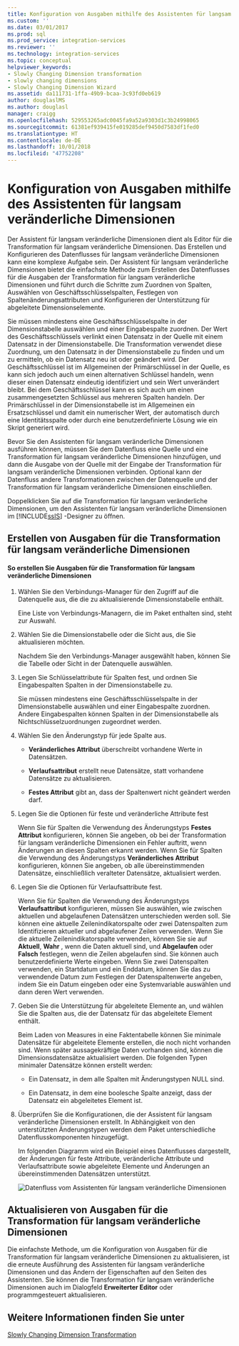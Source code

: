 ```yaml
---
title: Konfiguration von Ausgaben mithilfe des Assistenten für langsam veränderliche Dimensionen | Microsoft-Dokumentation
ms.custom: ''
ms.date: 03/01/2017
ms.prod: sql
ms.prod_service: integration-services
ms.reviewer: ''
ms.technology: integration-services
ms.topic: conceptual
helpviewer_keywords:
- Slowly Changing Dimension transformation
- slowly changing dimensions
- Slowly Changing Dimension Wizard
ms.assetid: da111731-1ffa-49b9-bcaa-3c93fd0eb619
author: douglaslMS
ms.author: douglasl
manager: craigg
ms.openlocfilehash: 529553265adc0045fa9a52a9303d1c3b24998065
ms.sourcegitcommit: 61381ef939415fe019285def9450d7583df1fed0
ms.translationtype: HT
ms.contentlocale: de-DE
ms.lasthandoff: 10/01/2018
ms.locfileid: "47752208"
---
```

# <a name="configure-outputs-using-the-slowly-changing-dimension-wizard"></a>Konfiguration von Ausgaben mithilfe des Assistenten für langsam veränderliche Dimensionen
  Der Assistent für langsam veränderliche Dimensionen dient als Editor für die Transformation für langsam veränderliche Dimensionen. Das Erstellen und Konfigurieren des Datenflusses für langsam veränderliche Dimensionen kann eine komplexe Aufgabe sein. Der Assistent für langsam veränderliche Dimensionen bietet die einfachste Methode zum Erstellen des Datenflusses für die Ausgaben der Transformation für langsam veränderliche Dimensionen und führt durch die Schritte zum Zuordnen von Spalten, Auswählen von Geschäftsschlüsselspalten, Festlegen von Spaltenänderungsattributen und Konfigurieren der Unterstützung für abgeleitete Dimensionselemente.  
  
 Sie müssen mindestens eine Geschäftsschlüsselspalte in der Dimensionstabelle auswählen und einer Eingabespalte zuordnen. Der Wert des Geschäftsschlüssels verlinkt einen Datensatz in der Quelle mit einem Datensatz in der Dimensionstabelle. Die Transformation verwendet diese Zuordnung, um den Datensatz in der Dimensionstabelle zu finden und um zu ermitteln, ob ein Datensatz neu ist oder geändert wird. Der Geschäftsschlüssel ist im Allgemeinen der Primärschlüssel in der Quelle, es kann sich jedoch auch um einen alternativen Schlüssel handeln, wenn dieser einen Datensatz eindeutig identifiziert und sein Wert unverändert bleibt. Bei dem Geschäftsschlüssel kann es sich auch um einen zusammengesetzten Schlüssel aus mehreren Spalten handeln. Der Primärschlüssel in der Dimensionstabelle ist im Allgemeinen ein Ersatzschlüssel und damit ein numerischer Wert, der automatisch durch eine Identitätsspalte oder durch eine benutzerdefinierte Lösung wie ein Skript generiert wird.  
  
 Bevor Sie den Assistenten für langsam veränderliche Dimensionen ausführen können, müssen Sie dem Datenfluss eine Quelle und eine Transformation für langsam veränderliche Dimensionen hinzufügen, und dann die Ausgabe von der Quelle mit der Eingabe der Transformation für langsam veränderliche Dimensionen verbinden. Optional kann der Datenfluss andere Transformationen zwischen der Datenquelle und der Transformation für langsam veränderliche Dimensionen einschließen.  
  
 Doppelklicken Sie auf die Transformation für langsam veränderliche Dimensionen, um den Assistenten für langsam veränderliche Dimensionen im [!INCLUDE[ssIS](../../../includes/ssis-md.md)] -Designer zu öffnen.  
  
## <a name="creating-slowly-changing-dimension-outputs"></a>Erstellen von Ausgaben für die Transformation für langsam veränderliche Dimensionen  
  
#### <a name="to-create-slowly-changing-dimension-transformation-outputs"></a>So erstellen Sie Ausgaben für die Transformation für langsam veränderliche Dimensionen  
  
1.  Wählen Sie den Verbindungs-Manager für den Zugriff auf die Datenquelle aus, die die zu aktualisierende Dimensionstabelle enthält.  
  
     Eine Liste von Verbindungs-Managern, die im Paket enthalten sind, steht zur Auswahl.  
  
2.  Wählen Sie die Dimensionstabelle oder die Sicht aus, die Sie aktualisieren möchten.  
  
     Nachdem Sie den Verbindungs-Manager ausgewählt haben, können Sie die Tabelle oder Sicht in der Datenquelle auswählen.  
  
3.  Legen Sie Schlüsselattribute für Spalten fest, und ordnen Sie Eingabespalten Spalten in der Dimensionstabelle zu.  
  
     Sie müssen mindestens eine Geschäftsschlüsselspalte in der Dimensionstabelle auswählen und einer Eingabespalte zuordnen. Andere Eingabespalten können Spalten in der Dimensionstabelle als Nichtschlüsselzuordnungen zugeordnet werden.  
  
4.  Wählen Sie den Änderungstyp für jede Spalte aus.  
  
    -   **Veränderliches Attribut** überschreibt vorhandene Werte in Datensätzen.  
  
    -   **Verlaufsattribut** erstellt neue Datensätze, statt vorhandene Datensätze zu aktualisieren.  
  
    -   **Festes Attribut** gibt an, dass der Spaltenwert nicht geändert werden darf.  
  
5.  Legen Sie die Optionen für feste und veränderliche Attribute fest  
  
     Wenn Sie für Spalten die Verwendung des Änderungstyps **Festes Attribut** konfigurieren, können Sie angeben, ob bei der Transformation für langsam veränderliche Dimensionen ein Fehler auftritt, wenn Änderungen an diesen Spalten erkannt werden. Wenn Sie für Spalten die Verwendung des Änderungstyps **Veränderliches Attribut** konfigurieren, können Sie angeben, ob alle übereinstimmenden Datensätze, einschließlich veralteter Datensätze, aktualisiert werden.  
  
6.  Legen Sie die Optionen für Verlaufsattribute fest.  
  
     Wenn Sie für Spalten die Verwendung des Änderungstyps **Verlaufsattribut** konfigurieren, müssen Sie auswählen, wie zwischen aktuellen und abgelaufenen Datensätzen unterschieden werden soll. Sie können eine aktuelle Zeilenindikatorspalte oder zwei Datenspalten zum Identifizieren aktueller und abgelaufener Zeilen verwenden. Wenn Sie die aktuelle Zeilenindikatorspalte verwenden, können Sie sie auf **Aktuell**, **Wahr** , wenn die Daten aktuell sind, und **Abgelaufen** oder **Falsch** festlegen, wenn die Zeilen abgelaufen sind. Sie können auch benutzerdefinierte Werte eingeben. Wenn Sie zwei Datenspalten verwenden, ein Startdatum und ein Enddatum, können Sie das zu verwendende Datum zum Festlegen der Datenspaltenwerte angeben, indem Sie ein Datum eingeben oder eine Systemvariable auswählen und dann deren Wert verwenden.  
  
7.  Geben Sie die Unterstützung für abgeleitete Elemente an, und wählen Sie die Spalten aus, die der Datensatz für das abgeleitete Element enthält.  
  
     Beim Laden von Measures in eine Faktentabelle können Sie minimale Datensätze für abgeleitete Elemente erstellen, die noch nicht vorhanden sind. Wenn später aussagekräftige Daten vorhanden sind, können die Dimensionsdatensätze aktualisiert werden. Die folgenden Typen minimaler Datensätze können erstellt werden:  
  
    -   Ein Datensatz, in dem alle Spalten mit Änderungstypen NULL sind.  
  
    -   Ein Datensatz, in dem eine boolesche Spalte anzeigt, dass der Datensatz ein abgeleitetes Element ist.  
  
8.  Überprüfen Sie die Konfigurationen, die der Assistent für langsam veränderliche Dimensionen erstellt. In Abhängigkeit von den unterstützten Änderungstypen werden dem Paket unterschiedliche Datenflusskomponenten hinzugefügt.  
  
     Im folgenden Diagramm wird ein Beispiel eines Datenflusses dargestellt, der Änderungen für feste Attribute, veränderliche Attribute und Verlaufsattribute sowie abgeleitete Elemente und Änderungen an übereinstimmenden Datensätzen unterstützt.  
  
     ![Datenfluss vom Assistenten für langsam veränderliche Dimensionen](../../../integration-services/data-flow/transformations/media/dimensionwizard.gif "Datenfluss vom Assistenten für langsam veränderliche Dimensionen")  
  
## <a name="updating-slowly-changing-dimension-outputs"></a>Aktualisieren von Ausgaben für die Transformation für langsam veränderliche Dimensionen  
 Die einfachste Methode, um die Konfiguration von Ausgaben für die Transformation für langsam veränderliche Dimensionen zu aktualisieren, ist die erneute Ausführung des Assistenten für langsam veränderliche Dimensionen und das Ändern der Eigenschaften auf den Seiten des Assistenten. Sie können die Transformation für langsam veränderliche Dimensionen auch im Dialogfeld **Erweiterter Editor** oder programmgesteuert aktualisieren.  
  
## <a name="see-also"></a>Weitere Informationen finden Sie unter  
 [Slowly Changing Dimension Transformation](../../../integration-services/data-flow/transformations/slowly-changing-dimension-transformation.md)  
  
  
